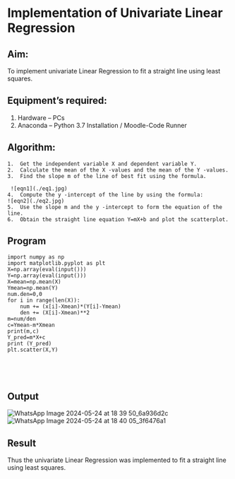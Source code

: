 # Implementation of Univariate Linear Regression
## Aim:
To implement univariate Linear Regression to fit a straight line using least squares.
## Equipment’s required:
1.	Hardware – PCs
2.	Anaconda – Python 3.7 Installation / Moodle-Code Runner
## Algorithm:
```
1.	Get the independent variable X and dependent variable Y.
2.	Calculate the mean of the X -values and the mean of the Y -values.
3.	Find the slope m of the line of best fit using the formula.

 ![eqn1](./eq1.jpg)
4.	Compute the y -intercept of the line by using the formula:
![eqn2](./eq2.jpg)  
5.	Use the slope m and the y -intercept to form the equation of the line.
6.	Obtain the straight line equation Y=mX+b and plot the scatterplot.
```
## Program
```
import numpy as np
import matplotlib.pyplot as plt
X=np.array(eval(input()))
Y=np.array(eval(input()))
X=mean=np.mean(X)
Ymean=np.mean(Y)
num.den=0,0
for i in range(len(X)):
    num += (x[i]-Xmean)*(Y[i]-Ymean)
    den += (X[i]-Xmean)**2
m=num/den
c=Ymean-m*Xmean
print(m,c)
Y_pred=m*X+c
print (Y_pred)
plt.scatter(X,Y)





```
## Output
![WhatsApp Image 2024-05-24 at 18 39 50_6a936d2c](https://github.com/subha2406/Univariate-Linear-Regression/assets/155226504/bf668a57-b9e7-4987-9fc7-64bfe3c359b8)
![WhatsApp Image 2024-05-24 at 18 40 05_3f6476a1](https://github.com/subha2406/Univariate-Linear-Regression/assets/155226504/872ab18e-8e8e-467c-9908-7a181bddd21d)


## Result
Thus the univariate Linear Regression was implemented to fit a straight line using least squares.
